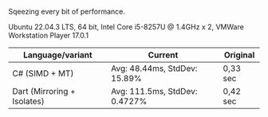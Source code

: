 Sqeezing every bit of performance.

Ubuntu 22.04.3 LTS, 64 bit, Intel Core i5-8257U @ 1.4GHz x 2, VMWare Workstation Player 17.0.1

| Language/variant               | Current                         | Original         |
|--------------------------------|---------------------------------|------------------|
| C# (SIMD + MT)                 | Avg: 48.44ms, StdDev: 15.89%    | 0,33 sec         |
| Dart (Mirroring + Isolates)    | Avg: 111.5ms, StdDev: 0.4727%   | 0,42 sec         |
